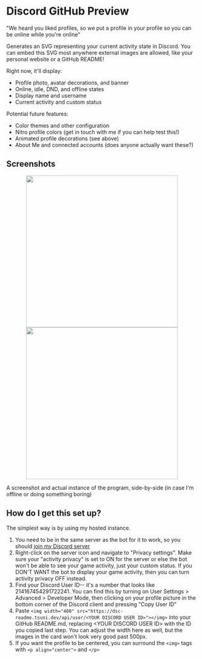 # Discord GitHub Preview
"We heard you liked profiles, so we put a profile in your profile so you can be online while you're online"

Generates an SVG representing your current activity state in Discord. You can embed this SVG most anywhere external images are allowed, like your personal website or a GitHub README!

Right now, it'll display:
- Profile photo, avatar decorations, and banner
- Online, idle, DND, and offline states
- Display name and username
- Current activity and custom status

Potential future features:
- Color themes and other configuration
- Nitro profile colors (get in touch with me if you can help test this!)
- Animated profile decorations (see above)
- About Me and connected accounts (does anyone actually want these?)


## Screenshots

<p align="center">
  <img width="400" src="https://github.com/user-attachments/assets/ff9e2dcd-f508-4cc3-8d52-8ecfe5ec53bb"></img>  
  <img width="400" src="https://dsc-readme.tsuni.dev/api/user/214167454291722241"></img>  

  A screenshot and actual instance of the program, side-by-side (in case I'm offline or doing something boring)
  
</p>

## How do I get this set up?

The simplest way is by using my hosted instance. 

1. You need to be in the same server as the bot for it to work, so you should [join my Discord server](https://discord.gg/W59fcbydeG)
2. Right-click on the server icon and navigate to "Privacy settings". Make sure your "activity privacy" is set to ON for the server or else the bot won't be able to see your game activity, just your custom status.
If you DON'T WANT the bot to display your game activity, then you can turn activity privacy OFF instead.
3. Find your Discord User ID-- it's a number that looks like 214167454291722241. You can find this by turning on User Settings > Advanced > Developer Mode, then clicking on your profile picture in the
bottom corner of the Discord client and pressing "Copy User ID"
5. Paste `<img width="400" src="https://dsc-readme.tsuni.dev/api/user/<YOUR DISCORD USER ID>"></img>` into your GitHub README.md, replacing \<YOUR DISCORD USER ID\> with the ID you copied last step.
You can adjust the width here as well, but the images in the card won't look very good past 500px.
6. If you want the profile to be centered, you can surround the `<img>` tags with `<p align="center">` and `</p>`
